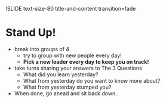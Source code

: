!SLIDE text-size-80 title-and-content transition=fade

Stand Up!
=========

+ break into groups of 4
  + try to group with new people every day!
  + **Pick a new leader every day to keep you on track!**
+ take turns sharing your answers to The 3 Questions
  + What did you learn yesterday?
  + What from yesterday do you want to know more about?
  + What from yesterday stumped you?
+ When done, go ahead and sit back down..
